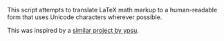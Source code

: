 This script attempts to translate LaTeX math markup to a human-readable form 
that uses Unicode characters wherever possible.

This was inspired by a [similar project by ypsu][1].

[1]: https://github.com/ypsu/latex-to-unicode
